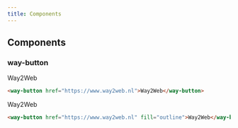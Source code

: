 ```yaml
---
title: Components
---
```


## Components

### way-button

<way-button href="https://www.way2web.nl">Way2Web</way-button>

```html
<way-button href="https://www.way2web.nl">Way2Web</way-button>
```

<way-button href="https://www.way2web.nl" fill="outline">Way2Web</way-button>

```html
<way-button href="https://www.way2web.nl" fill="outline">Way2Web</way-button>
```
